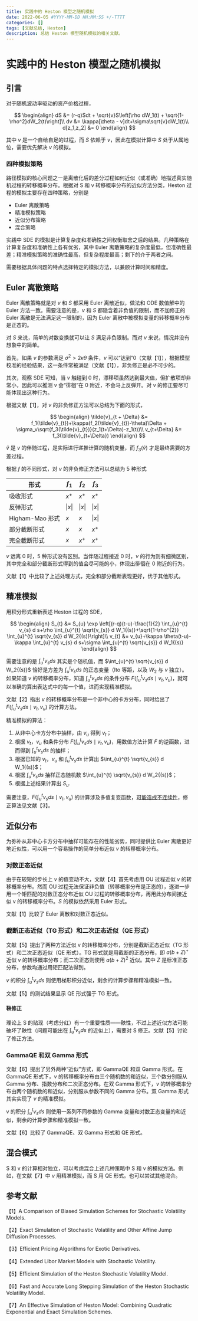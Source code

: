```yaml
---
title: 实践中的 Heston 模型之随机模拟
date: 2022-06-05 #YYYY-MM-DD HH:MM:SS +/-TTTT
categories: []
tags: [文献总结, Heston]
description: 总结 Heston 模型随机模拟的相关文献。
---
```


# 实践中的 Heston 模型之随机模拟

## 引言

对于随机波动率驱动的资产价格过程，

$$
\begin{align}
dS &= (r-q)Sdt + \sqrt{v}S\left[\rho dW_1(t) + \sqrt{1-\rho^2}dW_2(t)\right]\\
dv &= \kappa[\theta - v]dt+\sigma\sqrt{v}dW_1(t)\\
d[z_1,z_2] &= 0
\end{align}
$$

其中 $v$ 是一个自给自足的过程，而 $S$ 依赖于 $v$，因此在模拟计算中 $S$ 处于从属地位，需要优先解决 $v$ 的模拟。

### 四种模拟策略

路径模拟的核心问题之一是离散化后的差分过程如何近似（或准确）地描述真实随机过程的转移概率分布。根据对 S 和 v 转移概率分布的近似方法分类，Heston 过程的模拟主要存在四种策略，分别是
* Euler 离散策略
* 精准模拟策略
* 近似分布策略
* 混合策略

实践中 SDE 的模拟是计算复杂度和准确性之间权衡取舍之后的结果。几种策略在计算复杂度和准确性上各有优劣，其中 Euler 离散策略的复杂度最低，但准确性最差；精准模拟策略的准确性最高，但复杂程度最高；剩下的介于两者之间。

需要根据具体问题的特点选择特定的模拟方法，以兼顾计算时间和精度。

## Euler 离散策略

Euler 离散策略就是对 $v$ 和 $S$ 都采用 Euler 离散近似，做法和 ODE 数值解中的 Euler 方法一致。需要注意的是，$v$ 和 $S$ 都隐含着非负值的限制，而不加修正的 Euler 离散是无法满足这一限制的，因为 Euler 离散中被模拟变量的转移概率分布是正态的。

对 $S$ 来说，简单的对数变换就可以让 $S$ 满足非负限制。而对 $v$ 来说，情况并没有想象中的简单。

首先，如果 $v$ 的参数满足 $\sigma^2 > 2\kappa\theta$ 条件，$v$ 可以“达到”0（文献【1】），根据模型校准的经验结果，这一条件常被满足（文献【1】），非负修正是必不可少的。

其次，观察 SDE 可知，当 $v$ 触碰到 0 时，漂移项虽然达到最大值，但扩散项却非常小，因此可以推测 $v$ 会“徘徊”在 0 附近，不会马上反弹开。对 $v$ 的修正要尽可能体现出这种行为。

根据文献【1】，对 $v$ 的非负修正方法可以总结为下面的形式，

$$
\begin{align}
\tilde{v}_{t + \Delta} &= f_1(\tilde{v}_{t})+\kappa(f_2(\tilde{v}_{t})-\theta)\Delta + \sigma_v\sqrt{f_3(\tilde{v}_{t})}(z_1(t+\Delta)-z_1(t))\\
v_{t+\Delta} &= f_3(\tilde{v}_{t+\Delta})
\end{align}
$$

$\tilde{v}$ 是 $v$ 的伴随过程，是实际进行递推计算的随机变量，而 $f_3(\tilde{v})$ 才是最终需要的方差过程。

根据 $f$ 的不同形式，对 $v$ 的非负修正方法可以总结为 5 种形式

| 形式            | $f_1$   | $f_2$   | $f_3$   |
| --------------- | ------- | ------- | ------- |
| 吸收形式        | $x^+$   | $x^+$   | $x^+$   |
| 反弹形式        | $\|x\|$ | $\|x\|$ | $\|x\|$ |
| Higham-Mao 形式 | $x$     | $x$     | $\|x\|$ |
| 部分截断形式    | $x$     | $x$     | $x^+$   |
| 完全截断形式    | $x$     | $x^+$   | $x^+$   |

$v$ 远离 0 时，5 种形式没有区别。当伴随过程接近 0 时，$v$ 的行为则有细微区别，其中完全和部分截断形式得到的值会尽可能的小，体现出徘徊在 0 附近的行为。

文献【1】中比较了上述处理方式，完全和部分截断表现更好，优于其他形式。

## 精准模拟

用积分形式重新表述 Heston 过程的 SDE，

$$
\begin{align}
S_{t} &= S_{u} \exp \left[(r-q)(t-u)-\frac{1}{2} \int_{u}^{t} v_{s} d s+\rho \int_{u}^{t} \sqrt{v_{s}} d W_1{(s)}+\sqrt{1-\rho^{2}} \int_{u}^{t} \sqrt{v_{s}} d W_2{(s)}\right]\\
v_{t} &= v_{u}+\kappa \theta(t-u)-\kappa \int_{u}^{t} v_{s} d s+\sigma \int_{u}^{t} \sqrt{v_{s}} d W_1{(s)}
\end{align}
$$

需要注意的是 $\int_{u}^{t} v_{s} d s$ 其实是个随机值，而 $\int_{u}^{t} \sqrt{v_{s}} d W_2{(s)}$ 恰好是方差为 $\int_{u}^{t} v_{s} d s$ 的正态变量（Ito 等距，以及 $W_2$ 与 $v$ 独立）。如果知道 $v$ 的转移概率分布，知道 $\int_{u}^{t} v_{s} d s$ 的条件分布 $F(\int_{u}^{t} v_{s} d s \mid v_t,v_u)$，就可以准确的算出表达式中的每一个值，进而实现精准模拟。

文献【2】指出 $v$ 的转移概率分布是一个非中心的卡方分布，同时给出了 $F(\int_{u}^{t} v_{s} d s \mid v_t,v_u)$ 的计算方法。

精准模拟的算法：
1. 从非中心卡方分布中抽样，由 $v_u$ 得到 $v_t$；
2. 根据 $v_t$，$v_u$ 和条件分布 $F(\int_{u}^{t} v_{s} ds \mid v_t,v_u)$，用数值方法计算 $F$ 的逆函数，进而得到 $\int_{u}^{t} v_{s} d s$ 的抽样；
3. 根据已知的 $v_t$，$v_u$ 和 $\int_{u}^{t} v_{s} ds$ 计算出 $\int_{u}^{t} \sqrt{v_{s}} d W_1{(s)}$；
3. 根据 $\int_{u}^{t} v_{s} ds$ 抽样正态随机数 $\int_{u}^{t} \sqrt{v_{s}} d W_2{(s)}$；
3. 根据上述结果计算出 $S_u$.

需要注意，$F(\int_{u}^{t} v_{s} d s \mid v_t,v_u)$ 的计算涉及多值复变函数，[可能造成不连续性](https://xuruilong100.github.io/posts/%E5%AE%9E%E8%B7%B5%E4%B8%AD%E7%9A%84-Heston-%E6%A8%A1%E5%9E%8B%E4%B9%8B%E5%8D%8A%E8%A7%A3%E6%9E%90%E8%A7%A3/)，修正算法见文献【3】。

## 近似分布

为弥补从非中心卡方分布中抽样可能存在的性能劣势，同时提供比 Euler 离散更好地近似性，可以用一个容易操作的简单分布近似 $v$ 的转移概率分布。

### 对数正态近似

由于在较短的步长上 $v$ 的值变动不大，文献【4】首先考虑用 OU 过程近似 $v$ 的转移概率分布。然而 OU 过程无法保证非负值（转移概率分布是正态的），遂进一步用一个矩匹配的对数正态分布近似 OU 过程的转移概率分布，再用此分布间接近似 v 的转移概率分布。$S$ 的模拟依然采用 Euler 形式。

文献【1】比较了 Euler 离散和对数正态近似。

### 截断正态近似（TG 形式）和二次正态近似（QE 形式）

文献【5】提出了两种方法近似 v 的转移概率分布，分别是截断正态近似（TG 形式）和二次正态近似（QE 形式）。TG 形式就是用截断的正态分布，即 $a(b+Z)^+$ 近似 $v$ 的转移概率分布；而二次正态则使用 $a(b+Z)^2$ 近似。其中 $Z$ 是标准正态分布，参数均通过用矩匹配法得到。

$v$ 的积分 $\int_{u}^{t} v_{s} ds$ 则使用梯形积分近似，剩余的计算步骤和精准模拟一致。

文献【5】的测试结果显示 QE 形式强于 TG 形式。

#### 鞅修正

理论上 S 的贴现（考虑分红）有一个重要性质——鞅性，不过上述近似方法可能破坏了鞅性（问题可能出在 $\int_{u}^{t} v_{s} ds$ 的近似上），需要对 S 修正。文献【5】讨论了修正方法。

### GammaQE 和双 Gamma 形式

文献【6】提出了另外两种“近似”方式，即 GammaQE 和双 Gamma 形式。在 GammaQE 形式下，$v$ 的转移概率分布由三个随机数的和近似，三个数分别服从 Gamma 分布、指数分布和二次正态分布。在双 Gamma 形式下，$v$ 的转移概率分布由两个随机数的和近似，分别服从参数不同的 Gamma 分布。双 Gamma 形式其实实现了 $v$ 的精准模拟。

v 的积分 $\int_{u}^{t} v_{s} ds$ 则使用一系列不同参数的 Gamma 变量和对数正态变量的和近似，剩余的计算步骤和精准模拟一致。

文献【6】比较了 GammaQE、双 Gamma 形式和 QE 形式。

## 混合模式

S 和 v 的计算相对独立，可以考虑混合上述几种策略中 S 和 v 的模拟方法。例如，在文献【7】中 $v$ 用精准模拟，而 S 用 QE 形式。也可以尝试其他混合。

## 参考文献

【1】A Comparison of Biased Simulation Schemes for Stochastic Volatility Models.

【2】Exact Simulation of Stochastic Volatility and Other Affine Jump Diffusion Processes.

【3】Efficient Pricing Algorithms for Exotic Derivatives.

【4】Extended Libor Market Models with Stochastic Volatility.

【5】Efficient Simulation of the Heston Stochastic Volatility Model.

【6】Fast and Accurate Long Stepping Simulation of the Heston Stochastic Volatility Model.

【7】An Effective Simulation of Heston Model: Combining Quadratic Exponential and Exact Simulation Schemes.